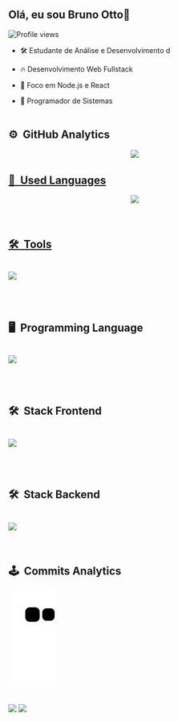## Olá, eu sou Bruno Otto👋
<p align="left"> <img src="https://komarev.com/ghpvc/?username=brunocotto&color=yellow" alt="Profile views" /> </p>

- 🛠 Estudante de Análise e Desenvolvimento d
 
- 🔥 Desenvolvimento Web Fullstack

- 🎯 Foco em Node.js e React

- 💼 Programador de Sistemas
<br><br>

## ⚙️ &nbsp;GitHub Analytics
<div align="center">
  <a href="https://github.com/brunocotto">
  <img height="180em" src="https://github-readme-stats.vercel.app/api?username=brunocotto&show_icons=true&theme=vision-friendly-dark&include_all_commits=true&count_private=true"/>
</div>

## 🎲 &nbsp;Used Languages
<div align="center">
  <img height="180em" src="https://github-readme-stats.vercel.app/api/top-langs/?username=brunocotto&layout=compact&langs_count=7&theme=vision-friendly-dark"/>
</div>
<br><br>

## 🛠 &nbsp;Tools
<div style="display: inline_block"><br>
<a href="https://skillicons.dev">
  <img src="https://skillicons.dev/icons?i=linux,git,vscode" />
</a>
</div>
 
 <br><br>
 
 ## 🖥 &nbsp;Programming Language
<div style="display: inline_block"><br>
<a href="https://skillicons.dev">
  <img src="https://skillicons.dev/icons?i=javascript,typescript,python" />
</a>
</div>
 
 <br><br>
 
 ## 🛠 &nbsp;Stack Frontend
<div style="display: inline_block"><br>
<a href="https://skillicons.dev">
  <img src="https://skillicons.dev/icons?i=css,html,react,angular" />
</a>
</div>
 
 <br><br>
 
 ## 🛠 &nbsp;Stack Backend
<div style="display: inline_block"><br>
<a href="https://skillicons.dev">
  <img src="https://skillicons.dev/icons?i=nodejs,express" />
</a>
</div>
 <br><br>
  
## 🕹️ &nbsp;Commits Analytics 
<div> 
  
  ![Snake animation](https://github.com/brunocotto/brunocotto/blob/output/github-contribution-grid-snake.svg)
  
</div>
 
 <!-- Endereços para contato -->
<br>
<div> 
  <a href="https://www.linkedin.com/in/brunocotto" target="_blank"><img src="https://img.shields.io/badge/-LinkedIn-%230077B5?style=for-the-badge&logo=linkedin&logoColor=white" target="_blank"></a> 
  <a href = "mailto:bruno.ottoo@gmail.com"><img src="https://img.shields.io/badge/-Gmail-db4a39?style=for-the-badge&logo=gmail&logoColor=white" target="_blank"></a>
</div>
